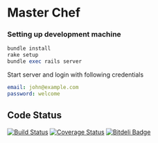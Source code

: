 Master Chef
===========

<Description goe here>

### Setting up development machine

```ruby
bundle install
rake setup
bundle exec rails server
```

Start server and login with following credentials

```yaml
email: john@example.com
password: welcome
```

## Code Status

[![Build Status](https://travis-ci.org/jetthoughts/master-chef.png?branch=master)](https://travis-ci.org/jetthoughts/master-chef)
[![Coverage Status](https://coveralls.io/repos/jetthoughts/master-chef/badge.png)](https://coveralls.io/r/jetthoughts/master-chef)
[![Bitdeli Badge](https://d2weczhvl823v0.cloudfront.net/jetthoughts/master-chef/trend.png)](https://bitdeli.com/free "Bitdeli Badge")
